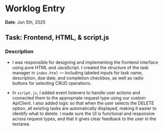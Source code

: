 # Worklog Entry
**Date**: Jun 5th, 2025

## Task: Frontend, HTML, & script.js
### Description

- I was responsible for designing and implementing the frontend interface using pure HTML and JavaScript. I created the structure of the task manager in `index.html` — including labeled inputs for task name, description, due date, and completion checkbox, as well as radio buttons for selecting CRUD operations.

- In `script.js`, I added event listeners to handle user actions and connected them to the appropriate request type using our custom ApiClient. I also added logic so that when the user selects the DELETE option, all existing tasks are automatically displayed, making it easier to identify what to delete. I made sure the UI is functional and responsive across request types, and that it gives clear feedback to the user in the textarea.
